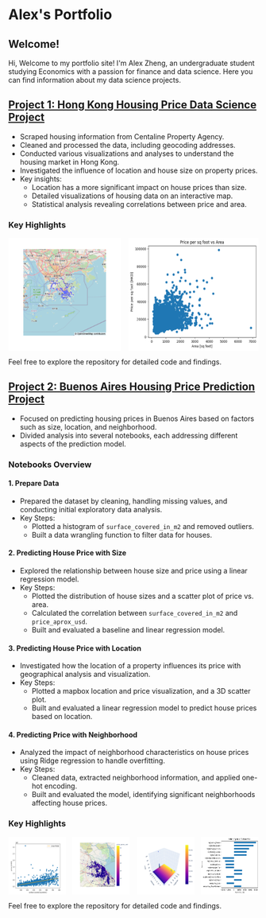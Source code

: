 # Alex's Portfolio

## Welcome!

Hi, Welcome to my portfolio site! I'm Alex Zheng, an undergraduate student studying Economics with a passion for finance and data science. Here you can find information about my data science projects.

## [Project 1: Hong Kong Housing Price Data Science Project](https://github.com/alexzheng123/Hong-Kong-Housing-Price)
- Scraped housing information from Centaline Property Agency.
- Cleaned and processed the data, including geocoding addresses.
- Conducted various visualizations and analyses to understand the housing market in Hong Kong.
- Investigated the influence of location and house size on property prices.
- Key insights:
  - Location has a more significant impact on house prices than size.
  - Detailed visualizations of housing data on an interactive map.
  - Statistical analysis revealing correlations between price and area.

### Key Highlights

<div style="display: flex; justify-content: space-between;">
    <img src="images/project1/map_figure.png" alt="Geographical Distribution of Housing Prices" style="width: 45%;"/>
    <img src="images/project1/price_per_sq_foot_vs_area_scatter.png" alt="Price per Square Foot vs Area" style="width: 52%;"/>
</div>

Feel free to explore the repository for detailed code and findings.


## [Project 2: Buenos Aires Housing Price Prediction Project](https://github.com/alexzheng123/Buenos-Aires-Housing-Price)
- Focused on predicting housing prices in Buenos Aires based on factors such as size, location, and neighborhood.
- Divided analysis into several notebooks, each addressing different aspects of the prediction model.

### Notebooks Overview

#### 1. Prepare Data
- Prepared the dataset by cleaning, handling missing values, and conducting initial exploratory data analysis.
- Key Steps:
  - Plotted a histogram of `surface_covered_in_m2` and removed outliers.
  - Built a data wrangling function to filter data for houses.

#### 2. Predicting House Price with Size
- Explored the relationship between house size and price using a linear regression model.
- Key Steps:
  - Plotted the distribution of house sizes and a scatter plot of price vs. area.
  - Calculated the correlation between `surface_covered_in_m2` and `price_aprox_usd`.
  - Built and evaluated a baseline and linear regression model.

#### 3. Predicting House Price with Location
- Investigated how the location of a property influences its price with geographical analysis and visualization.
- Key Steps:
  - Plotted a mapbox location and price visualization, and a 3D scatter plot.
  - Built and evaluated a linear regression model to predict house prices based on location.

#### 4. Predicting Price with Neighborhood
- Analyzed the impact of neighborhood characteristics on house prices using Ridge regression to handle overfitting.
- Key Steps:
  - Cleaned data, extracted neighborhood information, and applied one-hot encoding.
  - Built and evaluated the model, identifying significant neighborhoods affecting house prices.

### Key Highlights

<div style="display: flex; justify-content: space-between;">
    <img src="images/project2/fig2.4_model_plot.png" alt="Linear Regression Model Plot" style="width: 23%;"/>
    <img src="images/project2/fig3.1_map.png" alt="Geographical Distribution of Housing Prices" style="width: 23%;"/>
    <img src="images/project2/fig3.3_3d.png" alt="3D Scatter Plot with Plane" style="width: 23%;"/>
    <img src="images/project2/fig4.1_feature_importance.png" alt="Feature Importance" style="width: 23%;"/>
</div>

Feel free to explore the repository for detailed code and findings.
